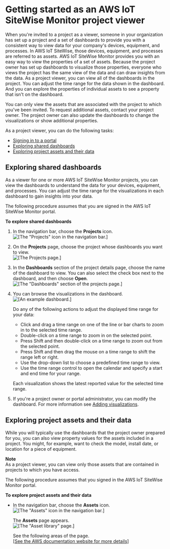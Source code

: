 # Getting started as an AWS IoT SiteWise Monitor project viewer<a name="project-viewer-getting-started"></a>

When you're invited to a project as a viewer, someone in your organization has set up a project and a set of dashboards to provide you with a consistent way to view data for your company's devices, equipment, and processes\. In AWS IoT SiteWise, those devices, equipment, and processes are referred to as assets\. AWS IoT SiteWise Monitor provides you with an easy way to view the properties of a set of assets\. Because the project owner has set up dashboards to visualize those properties, everyone who views the project has the same view of the data and can draw insights from the data\. As a project viewer, you can view all of the dashboards in the project\. You can adjust the time range for the data shown in the dashboard\. And you can explore the properties of individual assets to see a property that isn't on the dashboard\.

You can only view the assets that are associated with the project to which you've been invited\. To request additional assets, contact your project owner\. The project owner can also update the dashboards to change the visualizations or show additional properties\.

As a project viewer, you can do the following tasks:
+ [Signing in to a portal](getting-started.md#portal-login)
+ [Exploring shared dashboards](#project-viewer-exploring-dashboards)
+ [Exploring project assets and their data](#project-viewer-exploring-assets)

## Exploring shared dashboards<a name="project-viewer-exploring-dashboards"></a>

As a viewer for one or more AWS IoT SiteWise Monitor projects, you can view the dashboards to understand the data for your devices, equipment, and processes\. You can adjust the time range for the visualizations in each dashboard to gain insights into your data\.

The following procedure assumes that you are signed in the AWS IoT SiteWise Monitor portal\.

**To explore shared dashboards**

1. In the navigation bar, choose the **Projects** icon\.  
![\[The "Projects" icon in the navigation bar.\]](http://docs.aws.amazon.com/iot-sitewise/latest/appguide/images/portal-navigation-projects-console.png)

1. On the **Projects** page, choose the project whose dashboards you want to view\.  
![\[The Projects page.\]](http://docs.aws.amazon.com/iot-sitewise/latest/appguide/images/projects-portal-user-choose-project-console.png)

1. In the **Dashboards** section of the project details page, choose the name of the dashboard to view\. You can also select the check box next to the dashboard, and then choose **Open**\.  
![\[The "Dashboards" section of the projects page.\]](http://docs.aws.amazon.com/iot-sitewise/latest/appguide/images/project-project-viewer-view-dashboard-console.png)

1. You can browse the visualizations in the dashboard\.  
![\[An example dashboard.\]](http://docs.aws.amazon.com/iot-sitewise/latest/appguide/images/dashboard-project-viewer-view-dashboard-console.png)

   Do any of the following actions to adjust the displayed time range for your data:<a name="modify-visualization-time-range"></a>
   + <a name="modify-visualization-zoom-in-selected"></a>Click and drag a time range on one of the line or bar charts to zoom in to the selected time range\.
   + <a name="modify-visualization-zoom-in-point"></a>Double\-click on a time range to zoom in on the selected point\.
   + <a name="modify-visualization-zoom-out-point"></a>Press Shift and then double\-click on a time range to zoom out from the selected point\.
   + <a name="modify-visualization-shift-range"></a>Press Shift and then drag the mouse on a time range to shift the range left or right\.
   + <a name="modify-visualization-predefined-time"></a>Use the drop\-down list to choose a predefined time range to view\.
   + Use the time range control to open the calendar and specify a start and end time for your range\.

   Each visualization shows the latest reported value for the selected time range\.

1. If you're a project owner or portal administrator, you can modify the dashboard\. For more information see [Adding visualizations](add-visualizations.md)\.

## Exploring project assets and their data<a name="project-viewer-exploring-assets"></a>

While you will typically use the dashboards that the project owner prepared for you, you can also view property values for the assets included in a project\. You might, for example, want to check the model, install date, or location for a piece of equipment\.

**Note**  
As a project viewer, you can view only those assets that are contained in projects to which you have access\.

The following procedure assumes that you signed in the AWS IoT SiteWise Monitor portal\.

**To explore project assets and their data**
+ In the navigation bar, choose the **Assets** icon\.  
![\[The "Assets" icon in the navigation bar.\]](http://docs.aws.amazon.com/iot-sitewise/latest/appguide/images/portal-navigation-asset-library-console.png)

  The **Assets** page appears\.  
![\[The "Asset library" page.\]](http://docs.aws.amazon.com/iot-sitewise/latest/appguide/images/asset-library-project-owner-console.png)

  See the following areas of the page\.    
[\[See the AWS documentation website for more details\]](http://docs.aws.amazon.com/iot-sitewise/latest/appguide/project-viewer-getting-started.html)